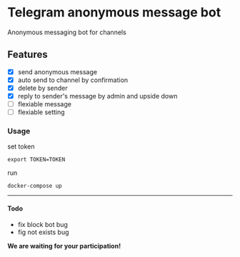 # Telegram anonymous message bot

Anonymous messaging bot for channels

## Features

- [x] send anonymous message
- [x] auto send to channel by confirmation
- [x] delete by sender
- [x] reply to sender's message by admin and upside down
- [ ] flexiable message
- [ ] flexiable setting

### Usage

set token

```shell
export TOKEN=TOKEN
```

run

```shell
docker-compose up
```

---

#### Todo

- fix block bot bug
- fig not exists bug

**We are waiting for your participation!**
